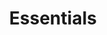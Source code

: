 ---
#Delimiter files are used to separate the list of documentation pages into sections.
title: "Essentials"
type: delimiter
weight: 10 # Change this weight to change order of sections
sitemapExclude: True
_build:
  publishResources: false
  render: never
partition: build
---
